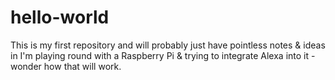 # hello-world
This is my first repository and will probably just have pointless notes &amp; ideas in
I'm playing round with a Raspberry Pi & trying to integrate Alexa into it - wonder how that will work.

